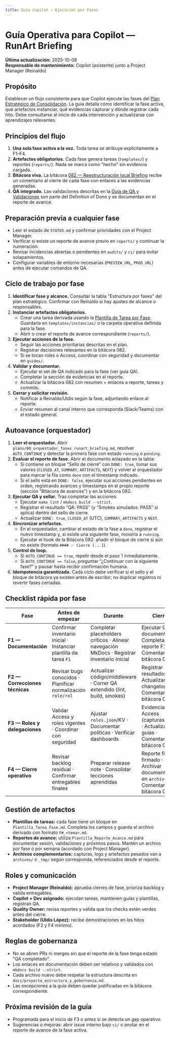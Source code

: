 ```yaml
---
title: Guía Copilot — Ejecución por Fases
---
```

# Guía Operativa para Copilot — RunArt Briefing

**Última actualización:** 2025-10-08  
**Responsable de mantenimiento:** Copilot (asistente) junto a Project Manager (Reinaldo)

## Propósito
Establecer un flujo consistente para que Copilot ejecute las fases del [Plan Estratégico de Consolidación](../plans/Plan_Estrategico_Consolidacion_Runart_Briefing.md). La guía detalla cómo identificar la fase activa, qué artefactos instanciar, qué evidencias capturar y dónde registrar cada hito. Debe consultarse al inicio de cada intervención y actualizarse con aprendizajes relevantes.

## Principios del flujo
1. **Una sola fase activa a la vez.** Toda tarea se atribuye explícitamente a F1–F4.
2. **Artefactos obligatorios.** Cada fase genera tareas (`templates/`) y reportes (`reports/`). Nada se marca como "hecho" sin evidencia cargada.
3. **Bitácora viva.** La bitácora [082 — Reestructuración local Briefing](../ci/082_reestructuracion_local.md) recibe un comentario al cierre de cada fase con enlaces a las evidencias generadas.
4. **QA integrado.** Las validaciones descritas en la [Guía de QA y Validaciones](./Guia_QA_y_Validaciones.md) son parte del Definition of Done y se documentan en el reporte de avance.

## Preparación previa a cualquier fase
- Leer el estado de `STATUS.md` y confirmar prioridades con el Project Manager.
- Verificar si existe un reporte de avance previo en `reports/` y continuar la numeración.
- Revisar incidencias abiertas o pendientes en `audits/` y `ci/` para evitar solapamientos.
- Configurar variables de entorno necesarias (`PREVIEW_URL`, `PROD_URL`) antes de ejecutar comandos de QA.

## Ciclo de trabajo por fase
1. **Identificar fase y alcance.** Consultar la tabla "Estructura por fases" del plan estratégico. Confirmar con Reinaldo si hay ajustes de alcance o responsables.
2. **Instanciar artefactos obligatorios.**
   - Crear una tarea derivada usando la [Plantilla de Tarea por Fase](../templates/Plantilla_Tarea_Fase.md). Guardarla en `templates/instancias/` o la carpeta operativa definida para la fase.
   - Abrir o crear el reporte de avance correspondiente (`reports/`).
3. **Ejecutar acciones de la fase.**
   - Seguir las acciones prioritarias descritas en el plan.
   - Registrar decisiones relevantes en la bitácora 082.
   - Si se tocan roles o Access, coordinar con seguridad y documentar en `guides/`.
4. **Validar y documentar.**
   - Ejecutar el set de QA indicado para la fase (ver guía QA).
   - Completar la sección de evidencias en el reporte.
   - Actualizar la bitácora 082 con resumen + enlaces a reporte, tareas y commits.
5. **Cerrar y solicitar revisión.**
   - Notificar a Reinaldo/Uldis según la fase, adjuntando enlace al reporte.
   - Enviar resumen al canal interno que corresponda (Slack/Teams) con el estado general.

## Autoavance (orquestador)
1. **Leer el orquestador.** Abrir `plans/00_orquestador_fases_runart_briefing.md`, resolver `AUTO_CONTINUE` y detectar la primera fase con estado `running` o `pending`.  
2. **Evaluar el reporte de fase.** Abrir el documento enlazado en la tabla:  
   - Si contiene un bloque “Sello de cierre” con `DONE: true`, tomar sus valores (`CLOSED_AT`, `SUMMARY`, `ARTIFACTS`, `NEXT`) y volver al orquestador para marcar la fila como `done` con el timestamp indicado.  
   - Si el sello está en `DONE: false`, ejecutar sus acciones pendientes en orden, registrando avances y timestamps en el propio reporte (sección “Bitácora de avances”) y en la bitácora 082.  
3. **Ejecutar QA y sellar.** Tras completar las acciones:  
   - Ejecutar `make lint` / `mkdocs build --strict`.  
   - Registrar el resultado “QA: PASS” (y “Smokes simulados: PASS” si aplica) dentro del sello de cierre.  
   - Actualizar `DONE: true`, `CLOSED_AT` (UTC), `SUMMARY`, `ARTIFACTS` y `NEXT`.  
4. **Sincronizar artefactos.**  
   - En el orquestador, cambiar el estado de la fase a `done`, registrar el nuevo timestamp y, si existe una siguiente fase, moverla a `running`.  
   - Ejecutar el hook de la Bitácora 082: añadir el bloque de cierre si aún no existe (formato `#### ✅ Cierre [...]`).  
5. **Control de loop.**  
   - Si `AUTO_CONTINUE == true`, repetir desde el paso 1 inmediatamente.  
   - Si `AUTO_CONTINUE == false`, preguntar “¿Continuar con la siguiente fase?” y pausar hasta recibir confirmación humana.  
6. **Idempotencia garantizada.** Cada ciclo debe verificar si el sello y el bloque de bitácora ya existen antes de escribir; no duplicar registros ni revertir fases cerradas.  

## Checklist rápida por fase
| Fase | Antes de empezar | Durante | Cierre |
| --- | --- | --- | --- |
| **F1 — Documentación** | Confirmar inventario inicial · Instanciar plantilla de tarea `F1` | Completar placeholders críticos · Alinear navegación MkDocs · Registrar inventario inicial | Ejecutar QA documental · Completar reporte F1 · Comentario en bitácora 082 |
| **F2 — Correcciones técnicas** | Revisar bugs conocidos · Planificar normalización `role/rol` | Actualizar código/middleware · Correr QA extendido (lint, build, smokes) | Registrar resultados QA · Actualizar changelog · Comentario en bitácora 082 |
| **F3 — Roles y delegaciones** | Validar Access y roles vigentes · Coordinar con seguridad | Ajustar `roles.json`/KV · Documentar políticas · Verificar dashboards | Evidencias de Access (capturas/logs) · Actualizar guías · Comentario en bitácora 082 |
| **F4 — Cierre operativo** | Revisar backlog residual · Confirmar entregables finales | Preparar release note · Consolidar lecciones aprendidas | Reporte final firmado · Archivar documentos en `archives/` · Comentario en bitácora 082 |

## Gestión de artefactos
- **Plantillas de tareas:** cada fase tiene un bloque en `Plantilla_Tarea_Fase.md`. Completa los campos y guarda el archivo derivado con formato `F#_<tema>.md`.
- **Reportes de avance:** utiliza `Plantilla_Reporte_Avance.md` para documentar sesión, validaciones y próximos pasos. Mantén un archivo por fase o por semana (acordado con Project Manager).
- **Archivos complementarios:** capturas, logs y artefactos pesados van a `archives/` o `_tmp/` según corresponda, referenciados desde el reporte.

## Roles y comunicación
- **Project Manager (Reinaldo):** aprueba cierres de fase, prioriza backlog y valida entregables.
- **Copilot + Dev asignado:** ejecutan tareas, mantienen guías y plantillas, registran QA.
- **Quality Owner:** revisa reportes y valida que los checks estén verdes antes del cierre.
- **Stakeholder (Uldis López):** recibe demostraciones en los hitos acordados (F2 y F4 mínimo).

## Reglas de gobernanza
- No se abren PRs ni merges sin que el reporte de la fase tenga estado "QA completado".
- Los enlaces en documentación deben ser relativos y validados con `mkdocs build --strict`.
- Cada archivo nuevo debe respetar la estructura descrita en `docs/proyecto_estructura_y_gobernanza.md`.
- Las excepciones a la guía deben quedar justificadas en la bitácora correspondiente.

## Próxima revisión de la guía
- Programada para el inicio de F3 o antes si se detecta un gap operativo.
- Sugerencias o mejoras: abrir issue interno bajo `ci/` o anotar en el reporte de avance de la fase activa.
